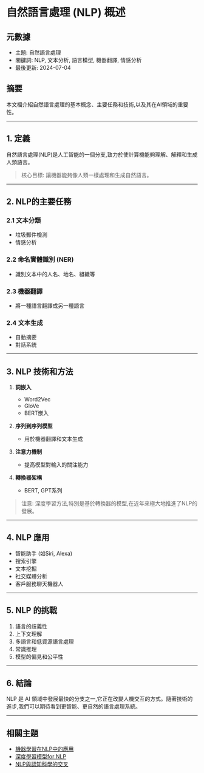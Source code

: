 # 自然語言處理 (NLP) 概述

## 元數據
- 主題: 自然語言處理
- 關鍵詞: NLP, 文本分析, 語言模型, 機器翻譯, 情感分析
- 最後更新: 2024-07-04

## 摘要
本文檔介紹自然語言處理的基本概念、主要任務和技術,以及其在AI領域的重要性。

---

## 1. 定義

自然語言處理(NLP)是人工智能的一個分支,致力於使計算機能夠理解、解釋和生成人類語言。

> 核心目標: 讓機器能夠像人類一樣處理和生成自然語言。

---

## 2. NLP的主要任務

### 2.1 文本分類
- 垃圾郵件檢測
- 情感分析

### 2.2 命名實體識別 (NER)
- 識別文本中的人名、地名、組織等

### 2.3 機器翻譯
- 將一種語言翻譯成另一種語言

### 2.4 文本生成
- 自動摘要
- 對話系統

---

## 3. NLP 技術和方法

1. **詞嵌入**
   - Word2Vec
   - GloVe
   - BERT嵌入

2. **序列到序列模型**
   - 用於機器翻譯和文本生成

3. **注意力機制**
   - 提高模型對輸入的關注能力

4. **轉換器架構**
   - BERT, GPT系列

> 注意: 深度學習方法,特別是基於轉換器的模型,在近年來極大地推進了NLP的發展。

---

## 4. NLP 應用

- 智能助手 (如Siri, Alexa)
- 搜索引擎
- 文本挖掘
- 社交媒體分析
- 客戶服務聊天機器人

---

## 5. NLP 的挑戰

1. 語言的歧義性
2. 上下文理解
3. 多語言和低資源語言處理
4. 常識推理
5. 模型的偏見和公平性

---

## 6. 結論

NLP 是 AI 領域中發展最快的分支之一,它正在改變人機交互的方式。隨著技術的進步,我們可以期待看到更智能、更自然的語言處理系統。

---

## 相關主題
- [機器學習在NLP中的應用](#)
- [深度學習模型for NLP](#)
- [NLP與認知科學的交叉](#)